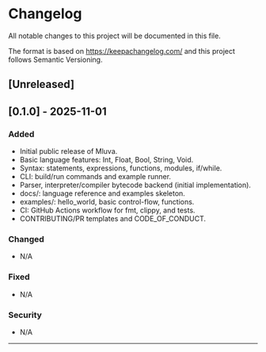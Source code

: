 # Changelog

All notable changes to this project will be documented in this file.

The format is based on https://keepachangelog.com/ and this project follows Semantic Versioning.


## [Unreleased]

## [0.1.0] - 2025-11-01
### Added
- Initial public release of Mluva.
- Basic language features: Int, Float, Bool, String, Void.
- Syntax: statements, expressions, functions, modules, if/while.
- CLI: build/run commands and example runner.
- Parser, interpreter/compiler bytecode backend (initial implementation).
- docs/: language reference and examples skeleton.
- examples/: hello_world, basic control-flow, functions.
- CI: GitHub Actions workflow for fmt, clippy, and tests.
- CONTRIBUTING/PR templates and CODE_OF_CONDUCT.

### Changed
- N/A

### Fixed
- N/A

### Security
- N/A

---